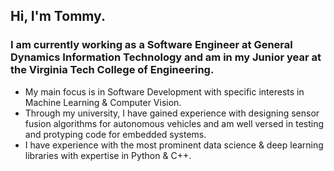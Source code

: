 ## Hi, I'm Tommy. 
### I am currently working as a Software Engineer at General Dynamics Information Technology and am in my Junior year at the Virginia Tech College of Engineering. 
  - My main focus is in Software Development with specific interests in Machine Learning & Computer Vision.
  - Through my university, I have gained experience with designing sensor fusion algorithms for autonomous vehicles and am well versed in       testing and protyping code for embedded systems. 
  - I have experience with the most prominent data science & deep learning libraries with expertise in Python & C++.
